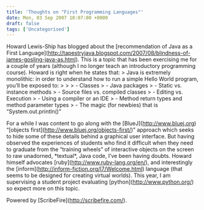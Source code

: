 ```yaml
---
title: 'Thoughts on "First Programming Languages"'
date: Mon, 03 Sep 2007 10:07:00 +0000
draft: false
tags: ['Uncategorised']
---
```


Howard Lewis-Ship has blogged about the \[recommendation of Java as a First Language\](http://tapestryjava.blogspot.com/2007/08/blindness-of-james-gosling-java-as.html). This is a topic that has been exercising me for a couple of years (although I no longer teach an introductory programming course). Howard is right when he states that: > Java is extremely monolithic: in order to understand how to run a simple Hello World program, you’ll be exposed to: > > > - Classes > - Java packages > - Static vs. instance methods > - Source files vs. compiled classes > - Editing vs. Execution > - Using a compiler or an IDE > - Method return types and method parameter types > - The magic (for newbies) that is “System.out.println()”

For a while I was content to go along with the \[BlueJ\](http://www.bluej.org) “\[objects first\](http://www.bluej.org/objects-first/)” approach which seeks to hide some of these details behind a graphical user interface. But having observed the experiences of students who find it difficult when they need to graduate from the “training wheels” of interactive objects on the screen to raw unadorned, \*textual\*, Java code, I’ve been having doubts. Howard himself advocates \[ruby\](http://www.ruby-lang.org/en/), and interestingly the \[inform\](http://inform-fiction.org/I7/Welcome.html) language (that seems to be designed for creating virtual worlds). This year, I am supervising a student project evaluating \[python\](http://www.python.org/) so expect more on this topic.

Powered by \[ScribeFire\](http://scribefire.com/).